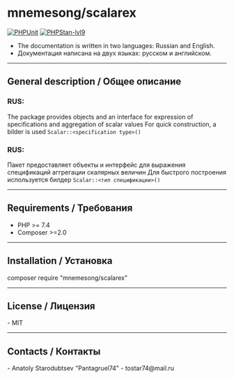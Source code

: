 <h1>mnemesong/scalarex</h1>

[![PHPUnit](https://github.com/mnemesong/scalarex/actions/workflows/phpunit.yml/badge.svg)](https://github.com/mnemesong/scalarex/actions/workflows/phpunit.yml)
[![PHPStan-lvl9](https://github.com/mnemesong/scalarex/actions/workflows/phpstan.yml/badge.svg)](https://github.com/mnemesong/scalarex/actions/workflows/phpstan.yml)

- The documentation is written in two languages: Russian and English.
- Документация написана на двух языках: русском и английском.

<hr>

<h2>General description / Общее описание</h2>
<h3>RUS:</h3>
<p>The package provides objects and an interface for expression of specifications and aggregation of scalar values
For quick construction, a bilder is used <code>Scalar::&lt;specification type&gt;()</code></p>

<h3>RUS:</h3>
<p>Пакет предоставляет объекты и интерфейс для выражения спецификаций аггрегации скалярных величин 
Для быстрого построения используется билдер <code>Scalar::&lt;тип спецификации&gt;()</code></p>
<hr>

<h2>Requirements / Требования</h2>
<ul>
    <li>PHP >= 7.4</li>
    <li>Composer >=2.0</li>
</ul>
<hr>

<h2>Installation / Установка</h2>
<p>composer require "mnemesong/scalarex"</p>
<hr>

<h2>License / Лицензия</h2>
- MIT
<hr>

<h2>Contacts / Контакты</h2>
- Anatoly Starodubtsev "Pantagruel74"
- tostar74@mail.ru